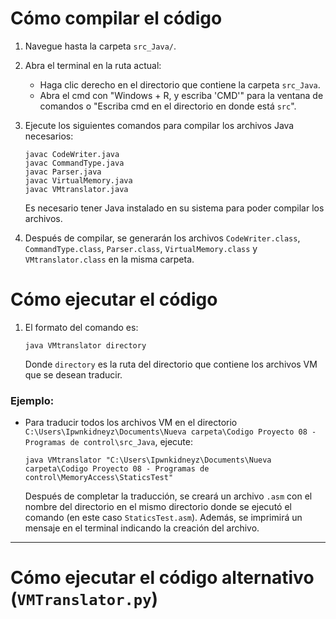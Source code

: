 # Cómo compilar el código

1. Navegue hasta la carpeta `src_Java/`.

2. Abra el terminal en la ruta actual:
   - Haga clic derecho en el directorio que contiene la carpeta `src_Java`.
   - Abra el cmd con "Windows + R, y escriba 'CMD'" para la ventana de comandos o "Escriba cmd en el directorio en donde está `src`".

3. Ejecute los siguientes comandos para compilar los archivos Java necesarios:
    ```
    javac CodeWriter.java
    javac CommandType.java
    javac Parser.java
    javac VirtualMemory.java
    javac VMtranslator.java
    ```
   Es necesario tener Java instalado en su sistema para poder compilar los archivos.

4. Después de compilar, se generarán los archivos `CodeWriter.class`, `CommandType.class`, `Parser.class`, `VirtualMemory.class` y `VMtranslator.class` en la misma carpeta.

# Cómo ejecutar el código

1. El formato del comando es:
   ```
   java VMtranslator directory
   ```
   Donde `directory` es la ruta del directorio que contiene los archivos VM que se desean traducir.

### Ejemplo:

   - Para traducir todos los archivos VM en el directorio `C:\Users\Ipwnkidneyz\Documents\Nueva carpeta\Codigo Proyecto 08 - Programas de control\src_Java`, ejecute:
     ```
     java VMtranslator "C:\Users\Ipwnkidneyz\Documents\Nueva carpeta\Codigo Proyecto 08 - Programas de control\MemoryAccess\StaticsTest"
     ```

     Después de completar la traducción, se creará un archivo `.asm` con el nombre del directorio en el mismo directorio donde se ejecutó el comando (en este caso `StaticsTest.asm`). Además, se imprimirá un mensaje en el terminal indicando la creación del archivo.
---

# Cómo ejecutar el código alternativo (`VMTranslator.py`)